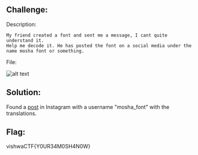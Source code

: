 Challenge:
----------

Description:

```
My friend created a font and sent me a message, I cant quite understand it.
Help me decode it. He has posted the font on a social media under the name mosha font or something.
```

File:

![alt text](https://i.imgur.com/1gNyoH2.jpg)

Solution:
---------

Found a [post](https://www.instagram.com/p/CMT1hi5BtyQ/) in Instagram with a username "mosha_font" with the translations.

Flag:
-----

vishwaCTF{Y0UR34M0SH4N0W} 
